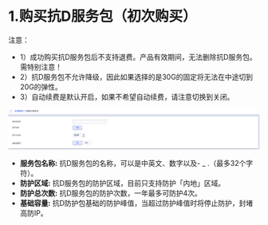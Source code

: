 

# 1.购买抗D服务包（初次购买）

注意：

- 1）成功购买抗D服务包后不支持退费。产品有效期间，无法删除抗D服务包。需特别注意！
- 2）抗D服务包不允许降级，因此如果选择的是30G的固定将无法在中途切到20G的弹性。
- 3）自动续费是默认开启，如果不希望自动续费，请注意切换到关闭。

![](/images/uadssp/opintro/buy_adssp.png)

- **服务包名称:** 抗D服务包的名称，可以是中英文、数字以及- \_ .（最多32个字符）。
- **防护区域:** 抗D服务包的防护区域，目前只支持防护「内地」区域。
- **防护总次数:** 抗D服务包的防护次数，一年最多可防护4次。
- **基础容量:** 抗D防护包基础的防护峰值，当超过防护峰值时将停止防护，封堵高防IP。

